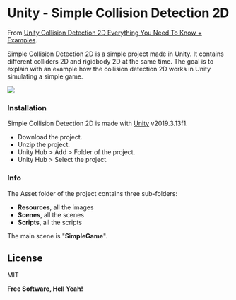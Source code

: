 # Unity - Simple Collision Detection 2D

From [Unity Collision Detection 2D Everything You Need To Know + Examples](https://gamedevelopertips.com/unity-collision-detection-2d/).

Simple Collision Detection 2D is a simple project made in Unity.
It contains different colliders 2D and rigidbody 2D at the same time.
The goal is to explain with an example how the collision detection 2D works in Unity simulating a simple game.

![](https://media.giphy.com/media/ehJ36Fj4hQffhPidlb/giphy.gif)

### Installation

Simple Collision Detection 2D is made with [Unity](https://unity.com/) v2019.3.13f1.
 - Download the project.
 - Unzip the project.
 - Unity Hub > Add > Folder of the project.
 - Unity Hub > Select the project.

### Info

The Asset folder of the project contains three sub-folders:
 - **Resources**, all the images
 - **Scenes**, all the scenes
 - **Scripts**, all the scripts
 
The main scene is "**SimpleGame**".



License
----

MIT


**Free Software, Hell Yeah!**
